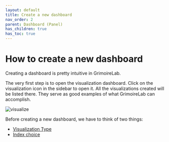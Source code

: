 ```yaml
---
layout: default
title: Create a new dashboard
nav_order: 2
parent: Dashboard (Panel)
has_children: true
has_toc: true
---
```


# How to create a new dashboard

Creating a dashboard is pretty intuitive in GrimoireLab.

The very first step is to open the visualization dashboard. Click on the visualization
icon in the sidebar to open it. All the visualizations created will be listed there. They
serve as good examples of what GrimoireLab can accomplish.

![visualize](../assets/visualize.png)

Before creating a new dashboard, we have to think of two things:

- [Visualization Type]()
- [Index choice]()